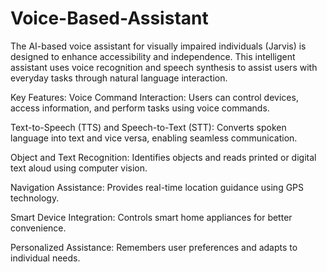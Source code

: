 # Voice-Based-Assistant
The AI-based voice assistant for visually impaired individuals (Jarvis) is designed to enhance accessibility and independence. This intelligent assistant uses voice recognition and speech synthesis to assist users with everyday tasks through natural language interaction.

Key Features:
Voice Command Interaction: Users can control devices, access information, and perform tasks using voice commands.

Text-to-Speech (TTS) and Speech-to-Text (STT): Converts spoken language into text and vice versa, enabling seamless communication.

Object and Text Recognition: Identifies objects and reads printed or digital text aloud using computer vision.

Navigation Assistance: Provides real-time location guidance using GPS technology.

Smart Device Integration: Controls smart home appliances for better convenience.

Personalized Assistance: Remembers user preferences and adapts to individual needs.
